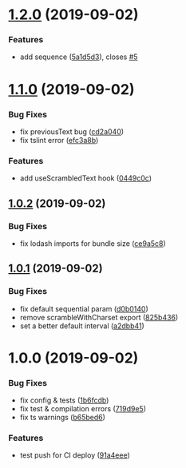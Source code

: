 # [1.2.0](https://github.com/good-idea/scrambled-text/compare/v1.1.0...v1.2.0) (2019-09-02)


### Features

* add sequence ([5a1d5d3](https://github.com/good-idea/scrambled-text/commit/5a1d5d3)), closes [#5](https://github.com/good-idea/scrambled-text/issues/5)

# [1.1.0](https://github.com/good-idea/scrambled-text/compare/v1.0.2...v1.1.0) (2019-09-02)


### Bug Fixes

* fix previousText bug ([cd2a040](https://github.com/good-idea/scrambled-text/commit/cd2a040))
* fix tslint error ([efc3a8b](https://github.com/good-idea/scrambled-text/commit/efc3a8b))


### Features

* add useScrambledText hook ([0449c0c](https://github.com/good-idea/scrambled-text/commit/0449c0c))

## [1.0.2](https://github.com/good-idea/scrambled-text/compare/v1.0.1...v1.0.2) (2019-09-02)


### Bug Fixes

* fix lodash imports for bundle size ([ce9a5c8](https://github.com/good-idea/scrambled-text/commit/ce9a5c8))

## [1.0.1](https://github.com/good-idea/scrambled-text/compare/v1.0.0...v1.0.1) (2019-09-02)


### Bug Fixes

* fix default sequential param ([d0b0140](https://github.com/good-idea/scrambled-text/commit/d0b0140))
* remove scrambleWithCharset export ([825b436](https://github.com/good-idea/scrambled-text/commit/825b436))
* set a better default interval ([a2dbb41](https://github.com/good-idea/scrambled-text/commit/a2dbb41))

# 1.0.0 (2019-09-02)


### Bug Fixes

* fix config & tests ([1b6fcdb](https://github.com/good-idea/scrambled-text/commit/1b6fcdb))
* fix test & compilation errors ([719d9e5](https://github.com/good-idea/scrambled-text/commit/719d9e5))
* fix ts warnings ([b65bed6](https://github.com/good-idea/scrambled-text/commit/b65bed6))


### Features

* test push for CI deploy ([91a4eee](https://github.com/good-idea/scrambled-text/commit/91a4eee))

